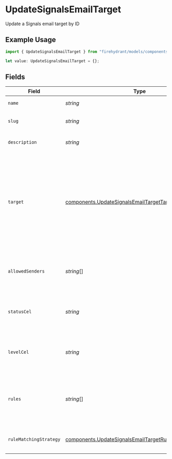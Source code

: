 # UpdateSignalsEmailTarget

Update a Signals email target by ID

## Example Usage

```typescript
import { UpdateSignalsEmailTarget } from "firehydrant/models/components";

let value: UpdateSignalsEmailTarget = {};
```

## Fields

| Field                                                                                                                                                                                                                                                                                        | Type                                                                                                                                                                                                                                                                                         | Required                                                                                                                                                                                                                                                                                     | Description                                                                                                                                                                                                                                                                                  |
| -------------------------------------------------------------------------------------------------------------------------------------------------------------------------------------------------------------------------------------------------------------------------------------------- | -------------------------------------------------------------------------------------------------------------------------------------------------------------------------------------------------------------------------------------------------------------------------------------------- | -------------------------------------------------------------------------------------------------------------------------------------------------------------------------------------------------------------------------------------------------------------------------------------------- | -------------------------------------------------------------------------------------------------------------------------------------------------------------------------------------------------------------------------------------------------------------------------------------------- |
| `name`                                                                                                                                                                                                                                                                                       | *string*                                                                                                                                                                                                                                                                                     | :heavy_minus_sign:                                                                                                                                                                                                                                                                           | The email target's name.                                                                                                                                                                                                                                                                     |
| `slug`                                                                                                                                                                                                                                                                                       | *string*                                                                                                                                                                                                                                                                                     | :heavy_minus_sign:                                                                                                                                                                                                                                                                           | The email address that will be listening to events.                                                                                                                                                                                                                                          |
| `description`                                                                                                                                                                                                                                                                                | *string*                                                                                                                                                                                                                                                                                     | :heavy_minus_sign:                                                                                                                                                                                                                                                                           | A detailed description of the email target.                                                                                                                                                                                                                                                  |
| `target`                                                                                                                                                                                                                                                                                     | [components.UpdateSignalsEmailTargetTarget](../../models/components/updatesignalsemailtargettarget.md)                                                                                                                                                                                       | :heavy_minus_sign:                                                                                                                                                                                                                                                                           | The target that the email target will notify. This object must contain a `type`<br/>field that specifies the type of target and an `id` field that specifies the ID of<br/>the target. The `type` field must be one of "escalation_policy", "on_call_schedule",<br/>"team", "user", or "slack_channel".<br/> |
| `allowedSenders`                                                                                                                                                                                                                                                                             | *string*[]                                                                                                                                                                                                                                                                                   | :heavy_minus_sign:                                                                                                                                                                                                                                                                           | A list of email addresses that are allowed to send events to the target. Must be exact match.                                                                                                                                                                                                |
| `statusCel`                                                                                                                                                                                                                                                                                  | *string*                                                                                                                                                                                                                                                                                     | :heavy_minus_sign:                                                                                                                                                                                                                                                                           | The CEL expression that defines the status of an incoming email that is sent to the target.                                                                                                                                                                                                  |
| `levelCel`                                                                                                                                                                                                                                                                                   | *string*                                                                                                                                                                                                                                                                                     | :heavy_minus_sign:                                                                                                                                                                                                                                                                           | The CEL expression that defines the level of an incoming email that is sent to the target.                                                                                                                                                                                                   |
| `rules`                                                                                                                                                                                                                                                                                      | *string*[]                                                                                                                                                                                                                                                                                   | :heavy_minus_sign:                                                                                                                                                                                                                                                                           | A list of CEL expressions that should be evaluated and matched to determine if the target should be notified.                                                                                                                                                                                |
| `ruleMatchingStrategy`                                                                                                                                                                                                                                                                       | [components.UpdateSignalsEmailTargetRuleMatchingStrategy](../../models/components/updatesignalsemailtargetrulematchingstrategy.md)                                                                                                                                                           | :heavy_minus_sign:                                                                                                                                                                                                                                                                           | Whether or not all rules must match, or if only one rule must match.                                                                                                                                                                                                                         |